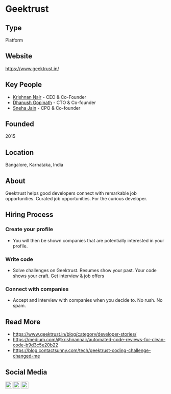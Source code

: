 # Geektrust

## Type

Platform

## Website

https://www.geektrust.in/

## Key People

- [Krishnan Nair](https://linkedin.com/in/nairkrishnan) - CEO & Co-Founder
- [Dhanush Gopinath](https://linkedin.com/in/dhanushgopinath) - CTO & Co-founder
- [Sneha Jain](https://linkedin.com/in/snehajain88) - CPO & Co-founder

## Founded

2015

## Location

Bangalore, Karnataka, India

## About

Geektrust helps good developers connect with remarkable job opportunities. Curated job opportunities. For the curious developer.

## Hiring Process

### Create your profile

- You will then be shown companies that are potentially interested in your profile.

### Write code

- Solve challenges on Geektrust. Resumes show your past. Your code shows your craft.
Get interview & job offers

### Connect with companies

- Accept and interview with companies when you decide to. No rush. No spam.

## Read More

- https://www.geektrust.in/blog/category/developer-stories/
- https://medium.com/@krishnannair/automated-code-reviews-for-clean-code-b9d3c5e20b22
- https://blog.contactsunny.com/tech/geektrust-coding-challenge-changed-me

## Social Media

[<img align="left" alt="MacAppStudio | Youtube" width="22px" src="https://cdn.jsdelivr.net/npm/simple-icons@3.7.0/icons/youtube.svg" />][youtube]
[<img align="left" alt="ElevateLabs | Twitter" width="22px" src="https://cdn.jsdelivr.net/npm/simple-icons@3.7.0/icons/twitter.svg" />][twitter]
[<img align="left" alt="MacAppStudio | LinkedIn" width="22px" src="https://cdn.jsdelivr.net/npm/simple-icons@3.7.0/icons/linkedin.svg" />][linkedin]

[youtube]: https://www.youtube.com/channel/UCWHcPisFeeqS4G7EQFHVsNQ
[twitter]: https://twitter.com/geektrust
[linkedin]: https://www.linkedin.com/company/geektrust-in
